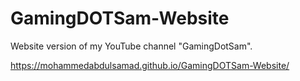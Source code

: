 # GamingDOTSam-Website
Website version of my YouTube channel "GamingDotSam".

https://mohammedabdulsamad.github.io/GamingDOTSam-Website/
